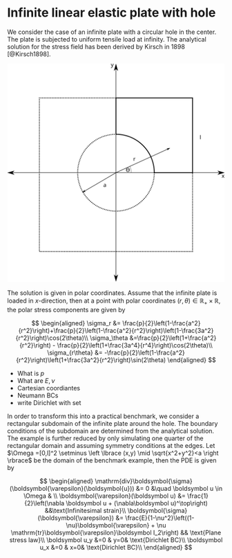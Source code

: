 # Infinite linear elastic plate with hole

We consider the case of an infinite plate with a circular hole in the center. The plate is subjected to uniform tensile load at infinity. The analytical solution for the stress field has been derived by Kirsch in 1898 [@Kirsch1898].
<!-- include an svg picture here-->
![Infinite linear elastic plate with hole](plate-with-hole.svg)

The solution is given in polar coordinates. Assume that the infinite plate is loaded in $x$-direction, then at
a point  with polar coordinates $(r,\theta)\in\mathbb R_+ \times \mathbb R$, the polar stress components are given by

$$
    \begin{aligned}
        \sigma_r &= \frac{p}{2}\left(1-\frac{a^2}{r^2}\right)+\frac{p}{2}\left(1-\frac{a^2}{r^2}\right)\left(1-\frac{3a^2}{r^2}\right)\cos(2\theta)\\
        \sigma_\theta &=\frac{p}{2}\left(1+\frac{a^2}{r^2}\right) - \frac{p}{2}\left(1+\frac{3a^4}{r^4}\right)\cos(2\theta)\\
        \sigma_{r\theta} &= -\frac{p}{2}\left(1-\frac{a^2}{r^2}\right)\left(1+\frac{3a^2}{r^2}\right)\sin(2\theta)
    \end{aligned}
$$

* What is $p$
* What are $E,\nu$
* Cartesian coordiantes
* Neumann BCs
* write Dirichlet with set

In order to transform this into a practical benchmark, we consider a rectangular subdomain
of the infinite plate around the hole. The boundary conditions of the subdomain are determined
from the analytical solution. The example is further reduced by only simulating one quarter
of the rectangular domain and assuming symmetry conditions at the edges. Let $\Omega =[0,l]^2 \setminus \left \lbrace (x,y) \mid \sqrt{x^2+y^2}<a \right \rbrace$ be the domain of the benchmark example, then the PDE is given by

$$
    \begin{aligned}
\mathrm{div}\boldsymbol{\sigma}(\boldsymbol{\varepsilon}(\boldsymbol{u})) &= 0 &\quad \boldsymbol u \in \Omega & \\
\boldsymbol{\varepsilon}(\boldsymbol u) &= \frac{1}{2}\left(\nabla \boldsymbol u + (\nabla\boldsymbol u)^\top\right) &&\text{Infinitesimal strain}\\
\boldsymbol{\sigma}(\boldsymbol{\varepsilon}) &= \frac{E}{1-\nu^2}\left((1-\nu)\boldsymbol{\varepsilon} + \nu \mathrm{tr}\boldsymbol{\varepsilon}\boldsymbol I_2\right) && \text{Plane stress law}\\
\boldsymbol u_y &=0 & y=0& \text{Dirichlet BC}\\
\boldsymbol u_x &=0 & x=0& \text{Dirichlet BC}\\
\end{aligned}
$$

